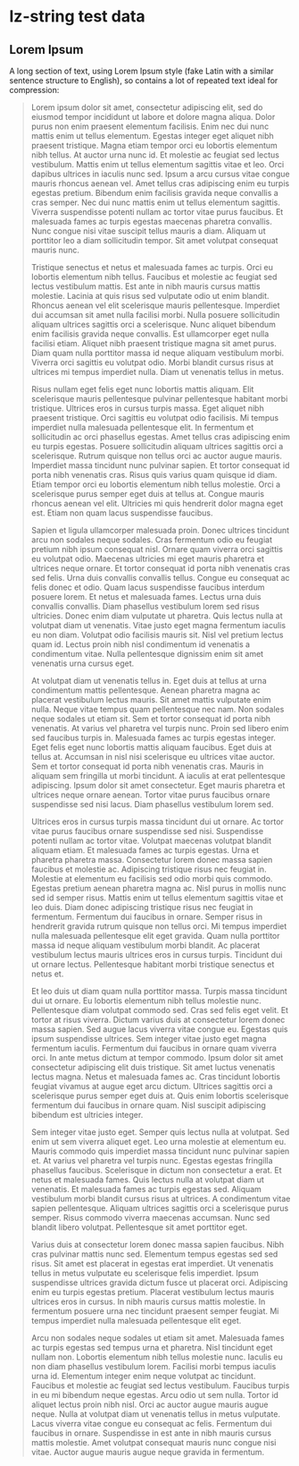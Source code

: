 # lz-string test data

## Lorem Ipsum

A long section of text, using Lorem Ipsum style (fake Latin with a similar sentence structure to English), so contains a lot of repeated text ideal for compression:

> Lorem ipsum dolor sit amet, consectetur adipiscing elit, sed do eiusmod tempor incididunt ut labore et dolore magna aliqua. Dolor purus non enim praesent elementum facilisis. Enim nec dui nunc mattis enim ut tellus elementum. Egestas integer eget aliquet nibh praesent tristique. Magna etiam tempor orci eu lobortis elementum nibh tellus. At auctor urna nunc id. Et molestie ac feugiat sed lectus vestibulum. Mattis enim ut tellus elementum sagittis vitae et leo. Orci dapibus ultrices in iaculis nunc sed. Ipsum a arcu cursus vitae congue mauris rhoncus aenean vel. Amet tellus cras adipiscing enim eu turpis egestas pretium. Bibendum enim facilisis gravida neque convallis a cras semper. Nec dui nunc mattis enim ut tellus elementum sagittis. Viverra suspendisse potenti nullam ac tortor vitae purus faucibus. Et malesuada fames ac turpis egestas maecenas pharetra convallis. Nunc congue nisi vitae suscipit tellus mauris a diam. Aliquam ut porttitor leo a diam sollicitudin tempor. Sit amet volutpat consequat mauris nunc.
>
> Tristique senectus et netus et malesuada fames ac turpis. Orci eu lobortis elementum nibh tellus. Faucibus et molestie ac feugiat sed lectus vestibulum mattis. Est ante in nibh mauris cursus mattis molestie. Lacinia at quis risus sed vulputate odio ut enim blandit. Rhoncus aenean vel elit scelerisque mauris pellentesque. Imperdiet dui accumsan sit amet nulla facilisi morbi. Nulla posuere sollicitudin aliquam ultrices sagittis orci a scelerisque. Nunc aliquet bibendum enim facilisis gravida neque convallis. Est ullamcorper eget nulla facilisi etiam. Aliquet nibh praesent tristique magna sit amet purus. Diam quam nulla porttitor massa id neque aliquam vestibulum morbi. Viverra orci sagittis eu volutpat odio. Morbi blandit cursus risus at ultrices mi tempus imperdiet nulla. Diam ut venenatis tellus in metus.
>
> Risus nullam eget felis eget nunc lobortis mattis aliquam. Elit scelerisque mauris pellentesque pulvinar pellentesque habitant morbi tristique. Ultrices eros in cursus turpis massa. Eget aliquet nibh praesent tristique. Orci sagittis eu volutpat odio facilisis. Mi tempus imperdiet nulla malesuada pellentesque elit. In fermentum et sollicitudin ac orci phasellus egestas. Amet tellus cras adipiscing enim eu turpis egestas. Posuere sollicitudin aliquam ultrices sagittis orci a scelerisque. Rutrum quisque non tellus orci ac auctor augue mauris. Imperdiet massa tincidunt nunc pulvinar sapien. Et tortor consequat id porta nibh venenatis cras. Risus quis varius quam quisque id diam. Etiam tempor orci eu lobortis elementum nibh tellus molestie. Orci a scelerisque purus semper eget duis at tellus at. Congue mauris rhoncus aenean vel elit. Ultricies mi quis hendrerit dolor magna eget est. Etiam non quam lacus suspendisse faucibus.
>
> Sapien et ligula ullamcorper malesuada proin. Donec ultrices tincidunt arcu non sodales neque sodales. Cras fermentum odio eu feugiat pretium nibh ipsum consequat nisl. Ornare quam viverra orci sagittis eu volutpat odio. Maecenas ultricies mi eget mauris pharetra et ultrices neque ornare. Et tortor consequat id porta nibh venenatis cras sed felis. Urna duis convallis convallis tellus. Congue eu consequat ac felis donec et odio. Quam lacus suspendisse faucibus interdum posuere lorem. Et netus et malesuada fames. Lectus urna duis convallis convallis. Diam phasellus vestibulum lorem sed risus ultricies. Donec enim diam vulputate ut pharetra. Quis lectus nulla at volutpat diam ut venenatis. Vitae justo eget magna fermentum iaculis eu non diam. Volutpat odio facilisis mauris sit. Nisl vel pretium lectus quam id. Lectus proin nibh nisl condimentum id venenatis a condimentum vitae. Nulla pellentesque dignissim enim sit amet venenatis urna cursus eget.
>
> At volutpat diam ut venenatis tellus in. Eget duis at tellus at urna condimentum mattis pellentesque. Aenean pharetra magna ac placerat vestibulum lectus mauris. Sit amet mattis vulputate enim nulla. Neque vitae tempus quam pellentesque nec nam. Non sodales neque sodales ut etiam sit. Sem et tortor consequat id porta nibh venenatis. At varius vel pharetra vel turpis nunc. Proin sed libero enim sed faucibus turpis in. Malesuada fames ac turpis egestas integer. Eget felis eget nunc lobortis mattis aliquam faucibus. Eget duis at tellus at. Accumsan in nisl nisi scelerisque eu ultrices vitae auctor. Sem et tortor consequat id porta nibh venenatis cras. Mauris in aliquam sem fringilla ut morbi tincidunt. A iaculis at erat pellentesque adipiscing. Ipsum dolor sit amet consectetur. Eget mauris pharetra et ultrices neque ornare aenean. Tortor vitae purus faucibus ornare suspendisse sed nisi lacus. Diam phasellus vestibulum lorem sed.
>
> Ultrices eros in cursus turpis massa tincidunt dui ut ornare. Ac tortor vitae purus faucibus ornare suspendisse sed nisi. Suspendisse potenti nullam ac tortor vitae. Volutpat maecenas volutpat blandit aliquam etiam. Et malesuada fames ac turpis egestas. Urna et pharetra pharetra massa. Consectetur lorem donec massa sapien faucibus et molestie ac. Adipiscing tristique risus nec feugiat in. Molestie at elementum eu facilisis sed odio morbi quis commodo. Egestas pretium aenean pharetra magna ac. Nisl purus in mollis nunc sed id semper risus. Mattis enim ut tellus elementum sagittis vitae et leo duis. Diam donec adipiscing tristique risus nec feugiat in fermentum. Fermentum dui faucibus in ornare. Semper risus in hendrerit gravida rutrum quisque non tellus orci. Mi tempus imperdiet nulla malesuada pellentesque elit eget gravida. Quam nulla porttitor massa id neque aliquam vestibulum morbi blandit. Ac placerat vestibulum lectus mauris ultrices eros in cursus turpis. Tincidunt dui ut ornare lectus. Pellentesque habitant morbi tristique senectus et netus et.
>
> Et leo duis ut diam quam nulla porttitor massa. Turpis massa tincidunt dui ut ornare. Eu lobortis elementum nibh tellus molestie nunc. Pellentesque diam volutpat commodo sed. Cras sed felis eget velit. Et tortor at risus viverra. Dictum varius duis at consectetur lorem donec massa sapien. Sed augue lacus viverra vitae congue eu. Egestas quis ipsum suspendisse ultrices. Sem integer vitae justo eget magna fermentum iaculis. Fermentum dui faucibus in ornare quam viverra orci. In ante metus dictum at tempor commodo. Ipsum dolor sit amet consectetur adipiscing elit duis tristique. Sit amet luctus venenatis lectus magna. Netus et malesuada fames ac. Cras tincidunt lobortis feugiat vivamus at augue eget arcu dictum. Ultrices sagittis orci a scelerisque purus semper eget duis at. Quis enim lobortis scelerisque fermentum dui faucibus in ornare quam. Nisl suscipit adipiscing bibendum est ultricies integer.
>
> Sem integer vitae justo eget. Semper quis lectus nulla at volutpat. Sed enim ut sem viverra aliquet eget. Leo urna molestie at elementum eu. Mauris commodo quis imperdiet massa tincidunt nunc pulvinar sapien et. At varius vel pharetra vel turpis nunc. Egestas egestas fringilla phasellus faucibus. Scelerisque in dictum non consectetur a erat. Et netus et malesuada fames. Quis lectus nulla at volutpat diam ut venenatis. Et malesuada fames ac turpis egestas sed. Aliquam vestibulum morbi blandit cursus risus at ultrices. A condimentum vitae sapien pellentesque. Aliquam ultrices sagittis orci a scelerisque purus semper. Risus commodo viverra maecenas accumsan. Nunc sed blandit libero volutpat. Pellentesque sit amet porttitor eget.
>
> Varius duis at consectetur lorem donec massa sapien faucibus. Nibh cras pulvinar mattis nunc sed. Elementum tempus egestas sed sed risus. Sit amet est placerat in egestas erat imperdiet. Ut venenatis tellus in metus vulputate eu scelerisque felis imperdiet. Ipsum suspendisse ultrices gravida dictum fusce ut placerat orci. Adipiscing enim eu turpis egestas pretium. Placerat vestibulum lectus mauris ultrices eros in cursus. In nibh mauris cursus mattis molestie. In fermentum posuere urna nec tincidunt praesent semper feugiat. Mi tempus imperdiet nulla malesuada pellentesque elit eget.
>
> Arcu non sodales neque sodales ut etiam sit amet. Malesuada fames ac turpis egestas sed tempus urna et pharetra. Nisl tincidunt eget nullam non. Lobortis elementum nibh tellus molestie nunc. Iaculis eu non diam phasellus vestibulum lorem. Facilisi morbi tempus iaculis urna id. Elementum integer enim neque volutpat ac tincidunt. Faucibus et molestie ac feugiat sed lectus vestibulum. Faucibus turpis in eu mi bibendum neque egestas. Arcu odio ut sem nulla. Tortor id aliquet lectus proin nibh nisl. Orci ac auctor augue mauris augue neque. Nulla at volutpat diam ut venenatis tellus in metus vulputate. Lacus viverra vitae congue eu consequat ac felis. Fermentum dui faucibus in ornare. Suspendisse in est ante in nibh mauris cursus mattis molestie. Amet volutpat consequat mauris nunc congue nisi vitae. Auctor augue mauris augue neque gravida in fermentum.

